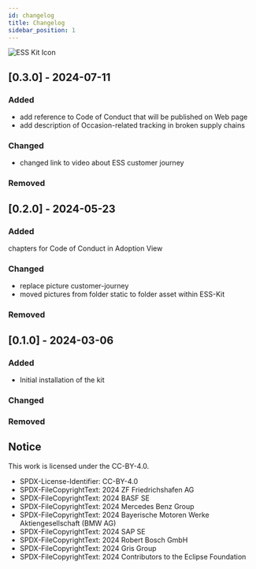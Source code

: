 ```yaml
---
id: changelog
title: Changelog
sidebar_position: 1
---
```


![ESS Kit Icon](@site/static/img/kits/ess/ess-kit-logo.svg)

## [0.3.0] - 2024-07-11

### Added

- add reference to Code of Conduct that will be published on Web page
- add description of Occasion-related tracking in broken supply chains

### Changed

- changed link to video about ESS customer journey

### Removed

## [0.2.0] - 2024-05-23

### Added

chapters for Code of Conduct in Adoption View

### Changed

- replace picture customer-journey
- moved pictures from folder static to folder asset within ESS-Kit

### Removed

## [0.1.0] - 2024-03-06

### Added

- Initial installation of the kit

### Changed

### Removed

## Notice

This work is licensed under the CC-BY-4.0.

- SPDX-License-Identifier: CC-BY-4.0
- SPDX-FileCopyrightText: 2024 ZF Friedrichshafen AG
- SPDX-FileCopyrightText: 2024 BASF SE
- SPDX-FileCopyrightText: 2024 Mercedes Benz Group
- SPDX-FileCopyrightText: 2024 Bayerische Motoren Werke Aktiengesellschaft (BMW AG)
- SPDX-FileCopyrightText: 2024 SAP SE
- SPDX-FileCopyrightText: 2024 Robert Bosch GmbH
- SPDX-FileCopyrightText: 2024 Gris Group
- SPDX-FileCopyrightText: 2024 Contributors to the Eclipse Foundation
